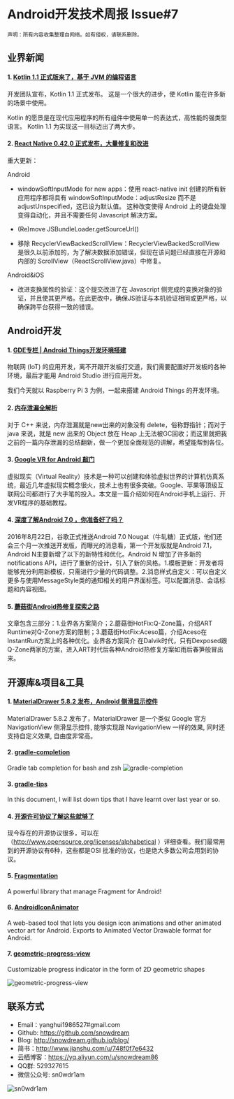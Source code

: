 # Android开发技术周报 Issue#7

    声明：所有内容收集整理自网络。如有侵权，请联系删除。

## 业界新闻
#### 1. [Kotlin 1.1 正式版来了，基于 JVM 的编程语言](https://www.oschina.net/news/82431/kotlin-1-1)
开发团队宣布，Kotlin 1.1 正式发布。 这是一个很大的进步，使 Kotlin 能在许多新的场景中使用。

Kotlin 的愿景是在现代应用程序的所有组件中使用单一的表达式，高性能的强类型语言。 Kotlin 1.1 为实现这一目标迈出了两大步。

#### 2. [React Native 0.42.0 正式发布，大量修复和改进](https://www.oschina.net/news/82455/react-native-0-42-0)
重大更新：

Android

* windowSoftInputMode for new apps：使用 react-native init 创建的所有新应用程序都将具有 windowSoftInputMode：adjustResize 而不是 adjustUnspecified，这已设为默认值。 这种改变使得 Android 上的键盘处理变得自动化，并且不需要任何 Javascript 解决方案。

* (Re)move JSBundleLoader.getSourceUrl()

* 移除 RecyclerViewBackedScrollView：RecyclerViewBackedScrollView 是很久以前添加的，为了解决数据添加错误，但现在该问题已经直接在开源和内部的 ScrollView（ReactScrollView.java）中修复。

Android&iOS

* 改进变换属性的验证：这个提交改进了在 Javascript 侧完成的变换对象的验证，并且使其更严格。在此更改中，确保JS验证与本机验证相同或更严格，以确保跨平台获得一致的错误。

## Android开发
#### 1. [GDE专栏 | Android Things开发环境搭建](http://t.cn/RiMpKzb)
物联网 (IoT) 的应用开发，离不开跟开发板打交道，我们需要配置好开发板的各种环境，最后才能用 Android Studio 进行应用开发。

我们今天就以 Raspberry Pi 3 为例，一起来搭建 Android Things 的开发环境。

#### 2. [内存泄漏全解析](http://t.cn/RiMpgMY)
对于 C++ 来说，内存泄漏就是new出来的对象没有 delete，俗称野指针；而对于 java 来说，就是 new 出来的 Object 放在 Heap 上无法被GC回收；而这里就把我之前的一篇内存泄漏的总结翻新，做一个更加全面规范的讲解，希望能帮到各位。

#### 3. [Google VR for Android 敲门](http://www.jianshu.com/p/7867fe980fb4)
虚拟现实（Virtual Reality）技术是一种可以创建和体验虚拟世界的计算机仿真系统，最近几年虚拟现实概念很火，技术上也有很多突破。Google、苹果等顶级互联网公司都进行了大手笔的投入。本文是一篇介绍如何在Android手机上运行、开发VR程序的基础教程。

#### 4. [深度了解Android 7.0 ，你准备好了吗？](http://mp.weixin.qq.com/s/8Nouh0ZZklqjxfachhoA-g)
2016年8月22日，谷歌正式推送Android 7.0 Nougat（牛轧糖）正式版，他们还会三个月一次推送开发版，而曝光的消息看，第一个开发版就是Android 7.1，Android N主要新增了以下的新特性和优化。Android N 增加了许多新的notifications API，进行了重新的设计，引入了新的风格。1.模板更新：开发者将能够充分利用新模板，只需进行少量的代码调整。2.消息样式自定义：可以自定义更多与使用MessageStyle类的通知相关的用户界面标签。可以配置消息、会话标题和内容视图。

#### 5. [蘑菇街Android热修复探索之路](http://mp.weixin.qq.com/s/GuzbU1M1LY1VKmN7PyVbHQ)
文章包含三部分：1.业界各方案简介；2.蘑菇街HotFix:Q-Zone篇，介绍ART Runtime对Q-Zone方案的限制；3.蘑菇街HotFix:Aceso篇，介绍Aceso在InstantRun方案上的各种优化。业界各方案简介 在Dalvik时代，只有Dexposed跟Q-Zone两家的方案，进入ART时代后各种Android热修复方案如雨后春笋般冒出来。

## 开源库&项目&工具
#### 1. [MaterialDrawer 5.8.2 发布，Android 侧滑显示控件](https://www.oschina.net/news/82351/materialdrawer-5-8-2)
MaterialDrawer 5.8.2 发布了，MaterialDrawer 是一个类似 Google 官方 NavigationView 侧滑显示控件, 能够实现跟 NavigationView 一样的效果, 同时还支持自定义效果, 自由度非常高。

#### 2. [gradle-completion](https://github.com/eriwen/gradle-completion)
Gradle tab completion for bash and zsh
![gradle-completion](https://raw.githubusercontent.com/eriwen/gradle-completion/master/gradle-completion-short.gif)

#### 3. [gradle-tips](https://github.com/shekhargulati/gradle-tips)
In this document, I will list down tips that I have learnt over last year or so.

#### 4. [开源许可协议了解这些就够了](http://t.cn/RiM0UCJ)
现今存在的开源协议很多，可以在（http://www.opensource.org/licenses/alphabetical ）详细查看。我们最常用到的开源协议有6种，这些都是OSI 批准的协议，也是绝大多数公司会用到的协议。

#### 5. [Fragmentation](https://github.com/YoKeyword/Fragmentation)
A powerful library that manage Fragment for Android!

#### 6. [AndroidIconAnimator](https://github.com/romannurik/AndroidIconAnimator)
A web-based tool that lets you design icon animations and other animated vector art for Android. Exports to Animated Vector Drawable format for Android.

#### 7. [geometric-progress-view](https://github.com/vbohush/geometric-progress-view)
Customizable progress indicator in the form of 2D geometric shapes

![geometric-progress-view](https://github.com/vbohush/geometric-progress-view/raw/master/screenshot/screenshot.gif)

## 联系方式
* Email：yanghui1986527#gmail.com
* Github: https://github.com/snowdream
* Blog: http://snowdream.github.io/blog/
* 简书：http://www.jianshu.com/u/748f0f7e6432
* 云栖博客：https://yq.aliyun.com/u/snowdream86 
* QQ群: 529327615     
* 微信公众号:  sn0wdr1am    

![sn0wdr1am](https://static.dingtalk.com/media/lADOmAwFCs0BAs0BAg_258_258.jpg)

